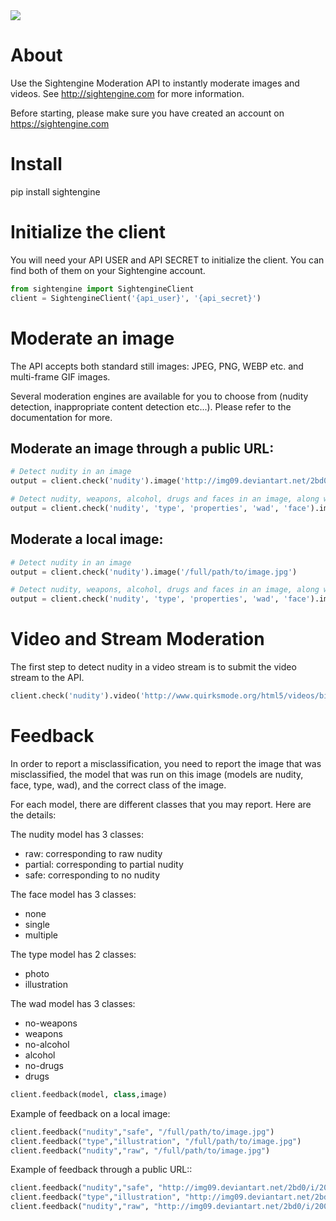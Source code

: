   <a href="https://travis-ci.org/Sightengine/client-python/">
   <img src="https://travis-ci.org/Sightengine/client-python.svg?branch=master">
  </a>

# About

Use the Sightengine Moderation API to instantly moderate images and videos. See http://sightengine.com for more information.

Before starting, please make sure you have created an account on https://sightengine.com

# Install

pip install sightengine

# Initialize the client

You will need your API USER and API SECRET to initialize the client. You can find both of them on your Sightengine account.
```python
from sightengine import SightengineClient
client = SightengineClient('{api_user}', '{api_secret}')
```

# Moderate an image

The API accepts both standard still images: JPEG, PNG, WEBP etc. and multi-frame GIF images.

Several moderation engines are available for you to choose from (nudity detection, inappropriate content detection etc...). Please refer to the documentation for more.

## Moderate an image through a public URL:

```python
# Detect nudity in an image
output = client.check('nudity').image('http://img09.deviantart.net/2bd0/i/2009/276/c/9/magic_forrest_wallpaper_by_goergen.jpg')

# Detect nudity, weapons, alcohol, drugs and faces in an image, along with image properties and type
output = client.check('nudity', 'type', 'properties', 'wad', 'face').image('http://img09.deviantart.net/2bd0/i/2009/276/c/9/magic_forrest_wallpaper_by_goergen.jpg')
```

## Moderate a local image:
```python
# Detect nudity in an image
output = client.check('nudity').image('/full/path/to/image.jpg')

# Detect nudity, weapons, alcohol, drugs and faces in an image, along with image properties and type
output = client.check('nudity', 'type', 'properties', 'wad', 'face').image('/full/path/to/image.jpg')
```

# Video and Stream Moderation
The first step to detect nudity in a video stream is to submit the video stream to the API.

```python
client.check('nudity').video('http://www.quirksmode.org/html5/videos/big_buck_bunny.webm', 'https://example.com/yourcallback')
```

# Feedback
In order to report a misclassification, you need to report the image that was misclassified, the model that was run on this image (models are nudity, face, type, wad), and the correct class of the image.

For each model, there are different classes that you may report. Here are the details:

The nudity model has 3 classes:
 * raw: corresponding to raw nudity
 * partial: corresponding to partial nudity
 * safe: corresponding to no nudity

The face model has 3 classes:
 * none
 * single
 * multiple
 
The type model has 2 classes:
* photo
* illustration

The wad model has 3 classes:
* no-weapons
* weapons
* no-alcohol
* alcohol
* no-drugs
* drugs
 
```python
client.feedback(model, class,image)
```
Example of feedback on a local image:
```python
client.feedback("nudity","safe", "/full/path/to/image.jpg")
client.feedback("type","illustration", "/full/path/to/image.jpg")
client.feedback("nudity","raw", "/full/path/to/image.jpg")
```
Example of feedback through a public URL::
```python
client.feedback("nudity","safe", "http://img09.deviantart.net/2bd0/i/2009/276/c/9/magic_forrest_wallpaper_by_goergen.jpg")
client.feedback("type","illustration", "http://img09.deviantart.net/2bd0/i/2009/276/c/9/magic_forrest_wallpaper_by_goergen.jpg")
client.feedback("nudity","raw", "http://img09.deviantart.net/2bd0/i/2009/276/c/9/magic_forrest_wallpaper_by_goergen.jpg")
```
